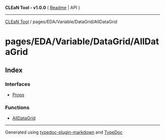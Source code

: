 **CLEaN Tool - v1.0.0** ( [Readme](../../../../../README.md) \| API )

***

[CLEaN Tool](../../../../../modules.md) / pages/EDA/Variable/DataGrid/AllDataGrid

# pages/EDA/Variable/DataGrid/AllDataGrid

## Index

### Interfaces

- [Props](interfaces/Props.md)

### Functions

- [AllDataGrid](functions/AllDataGrid.md)

***

Generated using [typedoc-plugin-markdown](https://www.npmjs.com/package/typedoc-plugin-markdown) and [TypeDoc](https://typedoc.org/)
